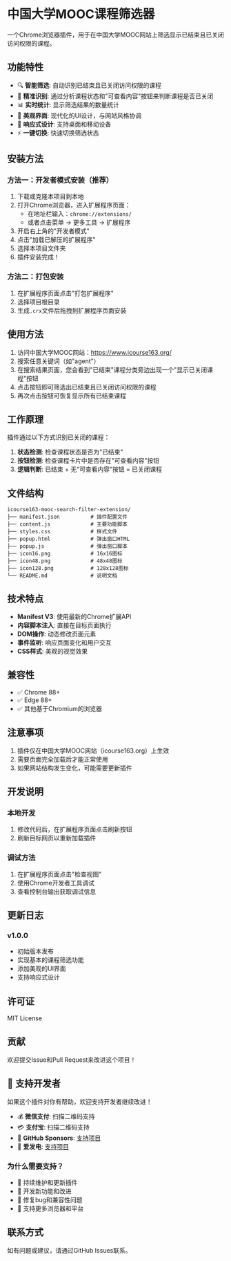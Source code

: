 # 中国大学MOOC课程筛选器

一个Chrome浏览器插件，用于在中国大学MOOC网站上筛选显示已结束且已关闭访问权限的课程。

## 功能特性

- 🔍 **智能筛选**: 自动识别已结束且已关闭访问权限的课程
- 🎯 **精准识别**: 通过分析课程状态和"可查看内容"按钮来判断课程是否已关闭
- 📊 **实时统计**: 显示筛选结果的数量统计
- 🎨 **美观界面**: 现代化的UI设计，与网站风格协调
- 📱 **响应式设计**: 支持桌面和移动设备
- ⚡ **一键切换**: 快速切换筛选状态

## 安装方法

### 方法一：开发者模式安装（推荐）

1. 下载或克隆本项目到本地
2. 打开Chrome浏览器，进入扩展程序页面：
   - 在地址栏输入：`chrome://extensions/`
   - 或者点击菜单 → 更多工具 → 扩展程序
3. 开启右上角的"开发者模式"
4. 点击"加载已解压的扩展程序"
5. 选择本项目文件夹
6. 插件安装完成！

### 方法二：打包安装

1. 在扩展程序页面点击"打包扩展程序"
2. 选择项目根目录
3. 生成`.crx`文件后拖拽到扩展程序页面安装

## 使用方法

1. 访问中国大学MOOC网站：https://www.icourse163.org/
2. 搜索任意关键词（如"agent"）
3. 在搜索结果页面，您会看到"已结束"课程分类旁边出现一个"显示已关闭课程"按钮
4. 点击按钮即可筛选出已结束且已关闭访问权限的课程
5. 再次点击按钮可恢复显示所有已结束课程

## 工作原理

插件通过以下方式识别已关闭的课程：

1. **状态检测**: 检查课程状态是否为"已结束"
2. **按钮检测**: 检查课程卡片中是否存在"可查看内容"按钮
3. **逻辑判断**: 已结束 + 无"可查看内容"按钮 = 已关闭课程

## 文件结构

```
icourse163-mooc-search-filter-extension/
├── manifest.json          # 插件配置文件
├── content.js             # 主要功能脚本
├── styles.css             # 样式文件
├── popup.html             # 弹出窗口HTML
├── popup.js               # 弹出窗口脚本
├── icon16.png             # 16x16图标
├── icon48.png             # 48x48图标
├── icon128.png            # 128x128图标
└── README.md              # 说明文档
```

## 技术特点

- **Manifest V3**: 使用最新的Chrome扩展API
- **内容脚本注入**: 直接在目标页面执行
- **DOM操作**: 动态修改页面元素
- **事件监听**: 响应页面变化和用户交互
- **CSS样式**: 美观的视觉效果

## 兼容性

- ✅ Chrome 88+
- ✅ Edge 88+
- ✅ 其他基于Chromium的浏览器

## 注意事项

1. 插件仅在中国大学MOOC网站（icourse163.org）上生效
2. 需要页面完全加载后才能正常使用
3. 如果网站结构发生变化，可能需要更新插件

## 开发说明

### 本地开发

1. 修改代码后，在扩展程序页面点击刷新按钮
2. 刷新目标网页以重新加载插件

### 调试方法

1. 在扩展程序页面点击"检查视图"
2. 使用Chrome开发者工具调试
3. 查看控制台输出获取调试信息

## 更新日志

### v1.0.0
- 初始版本发布
- 实现基本的课程筛选功能
- 添加美观的UI界面
- 支持响应式设计

## 许可证

MIT License

## 贡献

欢迎提交Issue和Pull Request来改进这个项目！

## 💝 支持开发者

如果这个插件对你有帮助，欢迎支持开发者继续改进！

- 💰 **微信支付**: 扫描二维码支持
- 💳 **支付宝**: 扫描二维码支持  
- 🎁 **GitHub Sponsors**: [支持项目](https://github.com/sponsors/XX19)
- 💖 **爱发电**: [支持项目](https://afdian.com/a/githubxx19)

### 为什么需要支持？

- 🔧 持续维护和更新插件
- 🚀 开发新功能和改进
- 🐛 修复bug和兼容性问题
- 📱 支持更多浏览器和平台

## 联系方式

如有问题或建议，请通过GitHub Issues联系。
